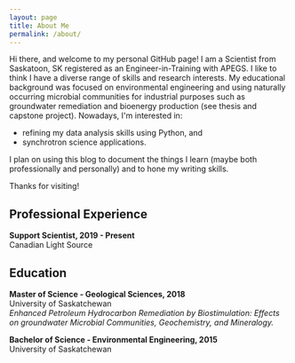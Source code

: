 ```yaml
---
layout: page
title: About Me
permalink: /about/
---
```


Hi there, and welcome to my personal GitHub page! I am a Scientist from Saskatoon, SK registered as an Engineer-in-Training with APEGS. I like to think I have a diverse range of skills and research interests. My educational background was focused on environmental engineering and using naturally occurring microbial communities for industrial purposes such as groundwater remediation and bioenergy production (see thesis and capstone project). Nowadays, I'm interested in:

  * refining my data analysis skills using Python, and
  * synchrotron science applications.

I plan on using this blog to document the things I learn (maybe both professionally and personally) and to hone my writing skills.

Thanks for visiting!

## Professional Experience
**Support Scientist, 2019 - Present**  
Canadian Light Source

## Education
**Master of Science - Geological Sciences, 2018**  
University of Saskatchewan  
*Enhanced Petroleum Hydrocarbon Remediation by Biostimulation: Effects on groundwater Microbial Communities, Geochemistry, and Mineralogy.*

**Bachelor of Science - Environmental Engineering, 2015**  
University of Saskatchewan
